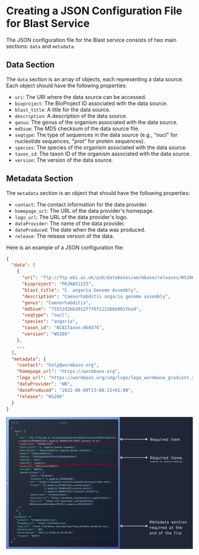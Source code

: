 # Creating a JSON Configuration File for Blast Service

The JSON configuration file for the Blast service consists of two main sections: `data` and `metadata`.

## Data Section

The `data` section is an array of objects, each representing a data source. Each object should have the following properties:

- `uri`: The URI where the data source can be accessed.
- `bioproject`: The BioProject ID associated with the data source.
- `blast_title`: A title for the data source.
- `description`: A description of the data source.
- `genus`: The genus of the organism associated with the data source.
- `md5sum`: The MD5 checksum of the data source file.
- `seqtype`: The type of sequences in the data source (e.g., "nucl" for nucleotide sequences, "prot" for protein sequences).
- `species`: The species of the organism associated with the data source.
- `taxon_id`: The taxon ID of the organism associated with the data source.
- `version`: The version of the data source.

## Metadata Section

The `metadata` section is an object that should have the following properties:

- `contact`: The contact information for the data provider.
- `homepage_url`: The URL of the data provider's homepage.
- `logo_url`: The URL of the data provider's logo.
- `dataProvider`: The name of the data provider.
- `dateProduced`: The date when the data was produced.
- `release`: The release version of the data.

Here is an example of a JSON configuration file:

```json
{
  "data": [
    {
      "uri": "ftp://ftp.ebi.ac.uk/pub/databases/wormbase/releases/WS286/species/c_angaria/PRJNA51225/c_angaria.PRJNA51225.WS286.genomic.fa.gz",
      "bioproject": "PRJNA51225",
      "blast_title": "C. angaria Genome Assembly",
      "description": "Caenorhabditis angaria genome assembly",
      "genus": "Caenorhabditis",
      "md5sum": "75552d2bb2012f7f6f11236bb001fba9",
      "seqtype": "nucl",
      "species": "angaria",
      "taxon_id": "NCBITaxon:860376",
      "version": "WS286"
    },
    ...
  ],
  "metadata": {
    "contact": "help@wormbase.org",
    "homepage_url": "https://wormbase.org",
    "logo_url": "https://wormbase.org/img/logo/logo_wormbase_gradient.svg",
    "dataProvider": "WB",
    "dateProduced": "2022-08-09T13:08:22+01:00",
    "release": "WS286"
  }
}
```
![Alternative text for image](agr_blast_config_json.png)